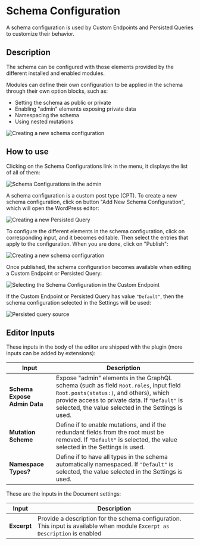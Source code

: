 # Schema Configuration

A schema configuration is used by Custom Endpoints and Persisted Queries to customize their behavior.

## Description

The schema can be configured with those elements provided by the different installed and enabled modules.
<!-- The schema can be configured with the following elements (more items can also provided by extensions), and one or more entries can be selected for each:

- Access Control Lists: to define who can access the schema
- Cache Control Lists: to set-up HTTP caching -->

Modules can define their own configuration to be applied in the schema through their own option blocks, such as:

- Setting the schema as public or private
- Enabling "admin" elements exposing private data
- Namespacing the schema
- Using nested mutations

![Creating a new schema configuration](../../images/schema-configuration.png "Creating a new schema configuration")

## How to use

Clicking on the Schema Configurations link in the menu, it displays the list of all of them:

![Schema Configurations in the admin](../../images/schema-configurations-page.png)

A schema configuration is a custom post type (CPT). To create a new schema configuration, click on button "Add New Schema Configuration", which will open the WordPress editor:

![Creating a new Persisted Query](../../images/new-schema-configuration.png)

To configure the different elements in the schema configuration, click on corresponding input, and it becomes editable. Then select the entries that apply to the configuration. When you are done, click on "Publish":

![Creating a new schema configuration](../../images/editing-schema-configuration.gif)

Once published, the schema configuration becomes available when editing a Custom Endpoint or Persisted Query:

![Selecting the Schema Configuration in the Custom Endpoint](../../images/schema-configuration-in-custom-endpoint.png)

If the Custom Endpoint or Persisted Query has value `"Default"`, then the schema configuration selected in the Settings will be used:

![Persisted query source](../../images/settings-default-schema-configuration.png)

## Editor Inputs

These inputs in the body of the editor are shipped with the plugin (more inputs can be added by extensions):

<table>
<thead>
<tr>
    <th>Input</th>
    <th>Description</th>
</tr>
</thead>
<tbody>
<!-- <tr>
    <td><strong>Access Control Lists</strong></td>
    <td>(If module <code>Access Control</code> is enabled) Manage who can access the schema, by selecting the Access Control Lists that must be applied to the custom endpoint or persisted query</td>
</tr>
<tr>
    <td><strong>Cache Control Lists</strong></td>
    <td>(If module <code>Cache Control</code> is enabled) Manage the behavior of HTTP caching, by selecting the Cache Control Lists that must be applied to the custom endpoint or persisted query</td>
</tr> -->
<tr>
    <td><strong>Schema Expose Admin Data</strong></td>
    <td>Expose "admin" elements in the GraphQL schema (such as field <code>Root.roles</code>, input field <code>Root.posts(status:)</code>, and others), which provide access to private data. If <code>"Default"</code> is selected, the value selected in the Settings is used.</td>
</tr>
<!-- <tr>
    <td><strong>Public/Private Schema</strong></td>
    <td>When access to some a field or directive is denied, there are 2 ways for the API to behave:<ul><li><code>"Public"</code>: Provide an error message to the user, indicating why access is denied. This behavior makes the metadata from the schema always available.</li><li><code>"Private"</code>: The error message indicates that the field or directive does not exist. This behavior exposes the metadata from the schema only to those users who can access it.</li></ul>If <code>"Default"</code> is selected, the value selected in the Settings is used.</td>
</tr> -->
<tr>
    <td><strong>Mutation Scheme</strong></td><td>Define if to enable mutations, and if the redundant fields from the root must be removed. If <code>"Default"</code> is selected, the value selected in the Settings is used.</td>
</tr>
<tr>
    <td><strong>Namespace Types?</strong></td><td>Define if to have all types in the schema automatically namespaced. If <code>"Default"</code> is selected, the value selected in the Settings is used.</td>
</tr>
</tbody>
</table>

These are the inputs in the Document settings:

| Input | Description |
| --- | --- |
| **Excerpt** | Provide a description for the schema configuration.<br/>This input is available when module `Excerpt as Description` is enabled |
